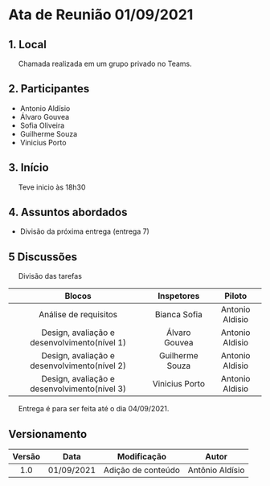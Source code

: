 # Ata de Reunião 01/09/2021

## 1. Local
<p style="text-indent: 20px; align = "justify">
Chamada realizada em um grupo privado no Teams.
</p>


## 2. Participantes
- Antonio Aldísio
- Álvaro  Gouvea 
- Sofia  Oliveira
- Guilherme  Souza
- Vinicius Porto


## 3. Início
<p style="text-indent: 20px; align = "justify">
Teve inicio às 18h30
</p>

## 4. Assuntos abordados

- Divisão da próxima entrega (entrega 7)


## 5 Discussões

<p style="text-indent: 20px; align = "justify">
Divisão das tarefas
</p>

<center>


| Blocos | Inspetores | Piloto | 
|:--:|:--:|:--:|
|Análise de requisitos| Bianca Sofia| Antonio Aldisio| 
|Design, avaliação e desenvolvimento(nível 1)| Álvaro  Gouvea| Antonio Aldisio| 
|Design, avaliação e desenvolvimento(nível 2)| Guilherme  Souza| Antonio Aldisio| 
|Design, avaliação e desenvolvimento(nível 3)| Vinicius Porto| Antonio Aldisio| 




</center>


<p style="text-indent: 20px; align = "justify">
Entrega é para ser feita até o dia 04/09/2021.
</p>



## Versionamento
<center>

| Versão | Data | Modificação | Autor |
|:--:|:--:|:--:|:--:|
| 1.0  | 01/09/2021 | Adição de conteúdo | Antônio Aldísio |


</center>